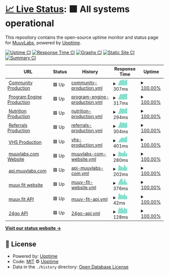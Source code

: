# [📈 Live Status](https://muuvlabs-upptime.github.io/muuvlabs-upptime/): <!--live status--> **🟩 All systems operational**

This repository contains the open-source uptime monitor and status page for [MuuvLabs](https://muuvlabs.com), powered by [Upptime](https://github.com/upptime/upptime).

[![Uptime CI](https://github.com/muuvlabs-upptime/muuvlabs-upptime/workflows/Uptime%20CI/badge.svg)](https://github.com/muuvlabs-upptime/muuvlabs-upptime/actions?query=workflow%3A%22Uptime+CI%22)
[![Response Time CI](https://github.com/muuvlabs-upptime/muuvlabs-upptime/workflows/Response%20Time%20CI/badge.svg)](https://github.com/muuvlabs-upptime/muuvlabs-upptime/actions?query=workflow%3A%22Response+Time+CI%22)
[![Graphs CI](https://github.com/muuvlabs-upptime/muuvlabs-upptime/workflows/Graphs%20CI/badge.svg)](https://github.com/muuvlabs-upptime/muuvlabs-upptime/actions?query=workflow%3A%22Graphs+CI%22)
[![Static Site CI](https://github.com/muuvlabs-upptime/muuvlabs-upptime/workflows/Static%20Site%20CI/badge.svg)](https://github.com/muuvlabs-upptime/muuvlabs-upptime/actions?query=workflow%3A%22Static+Site+CI%22)
[![Summary CI](https://github.com/muuvlabs-upptime/muuvlabs-upptime/workflows/Summary%20CI/badge.svg)](https://github.com/muuvlabs-upptime/muuvlabs-upptime/actions?query=workflow%3A%22Summary+CI%22)

<!--start: status pages-->
<!-- This summary is generated by Upptime (https://github.com/upptime/upptime) -->
<!-- Do not edit this manually, your changes will be overwritten -->
<!-- prettier-ignore -->
| URL | Status | History | Response Time | Uptime |
| --- | ------ | ------- | ------------- | ------ |
| <img alt="" src="https://icons.duckduckgo.com/ip3/community.sebrands.com.ico" height="13"> [Community Production](https://community.sebrands.com/community/_healthz) | 🟩 Up | [community-production.yml](https://github.com/muuvlabs-upptime/muuvlabs-upptime/commits/HEAD/history/community-production.yml) | <details><summary><img alt="Response time graph" src="./graphs/community-production/response-time-week.png" height="20"> 307ms</summary><br><a href="https://muuvlabs-upptime.github.io/muuvlabs-upptime/history/community-production"><img alt="Response time 301" src="https://img.shields.io/endpoint?url=https%3A%2F%2Fraw.githubusercontent.com%2Fmuuvlabs-upptime%2Fmuuvlabs-upptime%2FHEAD%2Fapi%2Fcommunity-production%2Fresponse-time.json"></a><br><a href="https://muuvlabs-upptime.github.io/muuvlabs-upptime/history/community-production"><img alt="24-hour response time 315" src="https://img.shields.io/endpoint?url=https%3A%2F%2Fraw.githubusercontent.com%2Fmuuvlabs-upptime%2Fmuuvlabs-upptime%2FHEAD%2Fapi%2Fcommunity-production%2Fresponse-time-day.json"></a><br><a href="https://muuvlabs-upptime.github.io/muuvlabs-upptime/history/community-production"><img alt="7-day response time 307" src="https://img.shields.io/endpoint?url=https%3A%2F%2Fraw.githubusercontent.com%2Fmuuvlabs-upptime%2Fmuuvlabs-upptime%2FHEAD%2Fapi%2Fcommunity-production%2Fresponse-time-week.json"></a><br><a href="https://muuvlabs-upptime.github.io/muuvlabs-upptime/history/community-production"><img alt="30-day response time 319" src="https://img.shields.io/endpoint?url=https%3A%2F%2Fraw.githubusercontent.com%2Fmuuvlabs-upptime%2Fmuuvlabs-upptime%2FHEAD%2Fapi%2Fcommunity-production%2Fresponse-time-month.json"></a><br><a href="https://muuvlabs-upptime.github.io/muuvlabs-upptime/history/community-production"><img alt="1-year response time 301" src="https://img.shields.io/endpoint?url=https%3A%2F%2Fraw.githubusercontent.com%2Fmuuvlabs-upptime%2Fmuuvlabs-upptime%2FHEAD%2Fapi%2Fcommunity-production%2Fresponse-time-year.json"></a></details> | <details><summary><a href="https://muuvlabs-upptime.github.io/muuvlabs-upptime/history/community-production">100.00%</a></summary><a href="https://muuvlabs-upptime.github.io/muuvlabs-upptime/history/community-production"><img alt="All-time uptime 100.00%" src="https://img.shields.io/endpoint?url=https%3A%2F%2Fraw.githubusercontent.com%2Fmuuvlabs-upptime%2Fmuuvlabs-upptime%2FHEAD%2Fapi%2Fcommunity-production%2Fuptime.json"></a><br><a href="https://muuvlabs-upptime.github.io/muuvlabs-upptime/history/community-production"><img alt="24-hour uptime 100.00%" src="https://img.shields.io/endpoint?url=https%3A%2F%2Fraw.githubusercontent.com%2Fmuuvlabs-upptime%2Fmuuvlabs-upptime%2FHEAD%2Fapi%2Fcommunity-production%2Fuptime-day.json"></a><br><a href="https://muuvlabs-upptime.github.io/muuvlabs-upptime/history/community-production"><img alt="7-day uptime 100.00%" src="https://img.shields.io/endpoint?url=https%3A%2F%2Fraw.githubusercontent.com%2Fmuuvlabs-upptime%2Fmuuvlabs-upptime%2FHEAD%2Fapi%2Fcommunity-production%2Fuptime-week.json"></a><br><a href="https://muuvlabs-upptime.github.io/muuvlabs-upptime/history/community-production"><img alt="30-day uptime 100.00%" src="https://img.shields.io/endpoint?url=https%3A%2F%2Fraw.githubusercontent.com%2Fmuuvlabs-upptime%2Fmuuvlabs-upptime%2FHEAD%2Fapi%2Fcommunity-production%2Fuptime-month.json"></a><br><a href="https://muuvlabs-upptime.github.io/muuvlabs-upptime/history/community-production"><img alt="1-year uptime 100.00%" src="https://img.shields.io/endpoint?url=https%3A%2F%2Fraw.githubusercontent.com%2Fmuuvlabs-upptime%2Fmuuvlabs-upptime%2FHEAD%2Fapi%2Fcommunity-production%2Fuptime-year.json"></a></details>
| <img alt="" src="https://icons.duckduckgo.com/ip3/pe.sebrands.com.ico" height="13"> [Program Engine Production](https://pe.sebrands.com/pe/_healthz) | 🟩 Up | [program-engine-production.yml](https://github.com/muuvlabs-upptime/muuvlabs-upptime/commits/HEAD/history/program-engine-production.yml) | <details><summary><img alt="Response time graph" src="./graphs/program-engine-production/response-time-week.png" height="20"> 317ms</summary><br><a href="https://muuvlabs-upptime.github.io/muuvlabs-upptime/history/program-engine-production"><img alt="Response time 338" src="https://img.shields.io/endpoint?url=https%3A%2F%2Fraw.githubusercontent.com%2Fmuuvlabs-upptime%2Fmuuvlabs-upptime%2FHEAD%2Fapi%2Fprogram-engine-production%2Fresponse-time.json"></a><br><a href="https://muuvlabs-upptime.github.io/muuvlabs-upptime/history/program-engine-production"><img alt="24-hour response time 333" src="https://img.shields.io/endpoint?url=https%3A%2F%2Fraw.githubusercontent.com%2Fmuuvlabs-upptime%2Fmuuvlabs-upptime%2FHEAD%2Fapi%2Fprogram-engine-production%2Fresponse-time-day.json"></a><br><a href="https://muuvlabs-upptime.github.io/muuvlabs-upptime/history/program-engine-production"><img alt="7-day response time 317" src="https://img.shields.io/endpoint?url=https%3A%2F%2Fraw.githubusercontent.com%2Fmuuvlabs-upptime%2Fmuuvlabs-upptime%2FHEAD%2Fapi%2Fprogram-engine-production%2Fresponse-time-week.json"></a><br><a href="https://muuvlabs-upptime.github.io/muuvlabs-upptime/history/program-engine-production"><img alt="30-day response time 284" src="https://img.shields.io/endpoint?url=https%3A%2F%2Fraw.githubusercontent.com%2Fmuuvlabs-upptime%2Fmuuvlabs-upptime%2FHEAD%2Fapi%2Fprogram-engine-production%2Fresponse-time-month.json"></a><br><a href="https://muuvlabs-upptime.github.io/muuvlabs-upptime/history/program-engine-production"><img alt="1-year response time 338" src="https://img.shields.io/endpoint?url=https%3A%2F%2Fraw.githubusercontent.com%2Fmuuvlabs-upptime%2Fmuuvlabs-upptime%2FHEAD%2Fapi%2Fprogram-engine-production%2Fresponse-time-year.json"></a></details> | <details><summary><a href="https://muuvlabs-upptime.github.io/muuvlabs-upptime/history/program-engine-production">100.00%</a></summary><a href="https://muuvlabs-upptime.github.io/muuvlabs-upptime/history/program-engine-production"><img alt="All-time uptime 100.00%" src="https://img.shields.io/endpoint?url=https%3A%2F%2Fraw.githubusercontent.com%2Fmuuvlabs-upptime%2Fmuuvlabs-upptime%2FHEAD%2Fapi%2Fprogram-engine-production%2Fuptime.json"></a><br><a href="https://muuvlabs-upptime.github.io/muuvlabs-upptime/history/program-engine-production"><img alt="24-hour uptime 100.00%" src="https://img.shields.io/endpoint?url=https%3A%2F%2Fraw.githubusercontent.com%2Fmuuvlabs-upptime%2Fmuuvlabs-upptime%2FHEAD%2Fapi%2Fprogram-engine-production%2Fuptime-day.json"></a><br><a href="https://muuvlabs-upptime.github.io/muuvlabs-upptime/history/program-engine-production"><img alt="7-day uptime 100.00%" src="https://img.shields.io/endpoint?url=https%3A%2F%2Fraw.githubusercontent.com%2Fmuuvlabs-upptime%2Fmuuvlabs-upptime%2FHEAD%2Fapi%2Fprogram-engine-production%2Fuptime-week.json"></a><br><a href="https://muuvlabs-upptime.github.io/muuvlabs-upptime/history/program-engine-production"><img alt="30-day uptime 100.00%" src="https://img.shields.io/endpoint?url=https%3A%2F%2Fraw.githubusercontent.com%2Fmuuvlabs-upptime%2Fmuuvlabs-upptime%2FHEAD%2Fapi%2Fprogram-engine-production%2Fuptime-month.json"></a><br><a href="https://muuvlabs-upptime.github.io/muuvlabs-upptime/history/program-engine-production"><img alt="1-year uptime 100.00%" src="https://img.shields.io/endpoint?url=https%3A%2F%2Fraw.githubusercontent.com%2Fmuuvlabs-upptime%2Fmuuvlabs-upptime%2FHEAD%2Fapi%2Fprogram-engine-production%2Fuptime-year.json"></a></details>
| <img alt="" src="https://icons.duckduckgo.com/ip3/nutrition.sebrands.com.ico" height="13"> [Nutrition Production](https://nutrition.sebrands.com/nutrition/_healthz) | 🟩 Up | [nutrition-production.yml](https://github.com/muuvlabs-upptime/muuvlabs-upptime/commits/HEAD/history/nutrition-production.yml) | <details><summary><img alt="Response time graph" src="./graphs/nutrition-production/response-time-week.png" height="20"> 294ms</summary><br><a href="https://muuvlabs-upptime.github.io/muuvlabs-upptime/history/nutrition-production"><img alt="Response time 320" src="https://img.shields.io/endpoint?url=https%3A%2F%2Fraw.githubusercontent.com%2Fmuuvlabs-upptime%2Fmuuvlabs-upptime%2FHEAD%2Fapi%2Fnutrition-production%2Fresponse-time.json"></a><br><a href="https://muuvlabs-upptime.github.io/muuvlabs-upptime/history/nutrition-production"><img alt="24-hour response time 343" src="https://img.shields.io/endpoint?url=https%3A%2F%2Fraw.githubusercontent.com%2Fmuuvlabs-upptime%2Fmuuvlabs-upptime%2FHEAD%2Fapi%2Fnutrition-production%2Fresponse-time-day.json"></a><br><a href="https://muuvlabs-upptime.github.io/muuvlabs-upptime/history/nutrition-production"><img alt="7-day response time 294" src="https://img.shields.io/endpoint?url=https%3A%2F%2Fraw.githubusercontent.com%2Fmuuvlabs-upptime%2Fmuuvlabs-upptime%2FHEAD%2Fapi%2Fnutrition-production%2Fresponse-time-week.json"></a><br><a href="https://muuvlabs-upptime.github.io/muuvlabs-upptime/history/nutrition-production"><img alt="30-day response time 308" src="https://img.shields.io/endpoint?url=https%3A%2F%2Fraw.githubusercontent.com%2Fmuuvlabs-upptime%2Fmuuvlabs-upptime%2FHEAD%2Fapi%2Fnutrition-production%2Fresponse-time-month.json"></a><br><a href="https://muuvlabs-upptime.github.io/muuvlabs-upptime/history/nutrition-production"><img alt="1-year response time 320" src="https://img.shields.io/endpoint?url=https%3A%2F%2Fraw.githubusercontent.com%2Fmuuvlabs-upptime%2Fmuuvlabs-upptime%2FHEAD%2Fapi%2Fnutrition-production%2Fresponse-time-year.json"></a></details> | <details><summary><a href="https://muuvlabs-upptime.github.io/muuvlabs-upptime/history/nutrition-production">100.00%</a></summary><a href="https://muuvlabs-upptime.github.io/muuvlabs-upptime/history/nutrition-production"><img alt="All-time uptime 99.99%" src="https://img.shields.io/endpoint?url=https%3A%2F%2Fraw.githubusercontent.com%2Fmuuvlabs-upptime%2Fmuuvlabs-upptime%2FHEAD%2Fapi%2Fnutrition-production%2Fuptime.json"></a><br><a href="https://muuvlabs-upptime.github.io/muuvlabs-upptime/history/nutrition-production"><img alt="24-hour uptime 100.00%" src="https://img.shields.io/endpoint?url=https%3A%2F%2Fraw.githubusercontent.com%2Fmuuvlabs-upptime%2Fmuuvlabs-upptime%2FHEAD%2Fapi%2Fnutrition-production%2Fuptime-day.json"></a><br><a href="https://muuvlabs-upptime.github.io/muuvlabs-upptime/history/nutrition-production"><img alt="7-day uptime 100.00%" src="https://img.shields.io/endpoint?url=https%3A%2F%2Fraw.githubusercontent.com%2Fmuuvlabs-upptime%2Fmuuvlabs-upptime%2FHEAD%2Fapi%2Fnutrition-production%2Fuptime-week.json"></a><br><a href="https://muuvlabs-upptime.github.io/muuvlabs-upptime/history/nutrition-production"><img alt="30-day uptime 99.96%" src="https://img.shields.io/endpoint?url=https%3A%2F%2Fraw.githubusercontent.com%2Fmuuvlabs-upptime%2Fmuuvlabs-upptime%2FHEAD%2Fapi%2Fnutrition-production%2Fuptime-month.json"></a><br><a href="https://muuvlabs-upptime.github.io/muuvlabs-upptime/history/nutrition-production"><img alt="1-year uptime 99.99%" src="https://img.shields.io/endpoint?url=https%3A%2F%2Fraw.githubusercontent.com%2Fmuuvlabs-upptime%2Fmuuvlabs-upptime%2FHEAD%2Fapi%2Fnutrition-production%2Fuptime-year.json"></a></details>
| <img alt="" src="https://icons.duckduckgo.com/ip3/referrals.sebrands.com.ico" height="13"> [Referrals Production](https://referrals.sebrands.com/referrals/scripts/landing.js) | 🟩 Up | [referrals-production.yml](https://github.com/muuvlabs-upptime/muuvlabs-upptime/commits/HEAD/history/referrals-production.yml) | <details><summary><img alt="Response time graph" src="./graphs/referrals-production/response-time-week.png" height="20"> 304ms</summary><br><a href="https://muuvlabs-upptime.github.io/muuvlabs-upptime/history/referrals-production"><img alt="Response time 341" src="https://img.shields.io/endpoint?url=https%3A%2F%2Fraw.githubusercontent.com%2Fmuuvlabs-upptime%2Fmuuvlabs-upptime%2FHEAD%2Fapi%2Freferrals-production%2Fresponse-time.json"></a><br><a href="https://muuvlabs-upptime.github.io/muuvlabs-upptime/history/referrals-production"><img alt="24-hour response time 338" src="https://img.shields.io/endpoint?url=https%3A%2F%2Fraw.githubusercontent.com%2Fmuuvlabs-upptime%2Fmuuvlabs-upptime%2FHEAD%2Fapi%2Freferrals-production%2Fresponse-time-day.json"></a><br><a href="https://muuvlabs-upptime.github.io/muuvlabs-upptime/history/referrals-production"><img alt="7-day response time 304" src="https://img.shields.io/endpoint?url=https%3A%2F%2Fraw.githubusercontent.com%2Fmuuvlabs-upptime%2Fmuuvlabs-upptime%2FHEAD%2Fapi%2Freferrals-production%2Fresponse-time-week.json"></a><br><a href="https://muuvlabs-upptime.github.io/muuvlabs-upptime/history/referrals-production"><img alt="30-day response time 534" src="https://img.shields.io/endpoint?url=https%3A%2F%2Fraw.githubusercontent.com%2Fmuuvlabs-upptime%2Fmuuvlabs-upptime%2FHEAD%2Fapi%2Freferrals-production%2Fresponse-time-month.json"></a><br><a href="https://muuvlabs-upptime.github.io/muuvlabs-upptime/history/referrals-production"><img alt="1-year response time 341" src="https://img.shields.io/endpoint?url=https%3A%2F%2Fraw.githubusercontent.com%2Fmuuvlabs-upptime%2Fmuuvlabs-upptime%2FHEAD%2Fapi%2Freferrals-production%2Fresponse-time-year.json"></a></details> | <details><summary><a href="https://muuvlabs-upptime.github.io/muuvlabs-upptime/history/referrals-production">100.00%</a></summary><a href="https://muuvlabs-upptime.github.io/muuvlabs-upptime/history/referrals-production"><img alt="All-time uptime 99.93%" src="https://img.shields.io/endpoint?url=https%3A%2F%2Fraw.githubusercontent.com%2Fmuuvlabs-upptime%2Fmuuvlabs-upptime%2FHEAD%2Fapi%2Freferrals-production%2Fuptime.json"></a><br><a href="https://muuvlabs-upptime.github.io/muuvlabs-upptime/history/referrals-production"><img alt="24-hour uptime 100.00%" src="https://img.shields.io/endpoint?url=https%3A%2F%2Fraw.githubusercontent.com%2Fmuuvlabs-upptime%2Fmuuvlabs-upptime%2FHEAD%2Fapi%2Freferrals-production%2Fuptime-day.json"></a><br><a href="https://muuvlabs-upptime.github.io/muuvlabs-upptime/history/referrals-production"><img alt="7-day uptime 100.00%" src="https://img.shields.io/endpoint?url=https%3A%2F%2Fraw.githubusercontent.com%2Fmuuvlabs-upptime%2Fmuuvlabs-upptime%2FHEAD%2Fapi%2Freferrals-production%2Fuptime-week.json"></a><br><a href="https://muuvlabs-upptime.github.io/muuvlabs-upptime/history/referrals-production"><img alt="30-day uptime 99.69%" src="https://img.shields.io/endpoint?url=https%3A%2F%2Fraw.githubusercontent.com%2Fmuuvlabs-upptime%2Fmuuvlabs-upptime%2FHEAD%2Fapi%2Freferrals-production%2Fuptime-month.json"></a><br><a href="https://muuvlabs-upptime.github.io/muuvlabs-upptime/history/referrals-production"><img alt="1-year uptime 99.93%" src="https://img.shields.io/endpoint?url=https%3A%2F%2Fraw.githubusercontent.com%2Fmuuvlabs-upptime%2Fmuuvlabs-upptime%2FHEAD%2Fapi%2Freferrals-production%2Fuptime-year.json"></a></details>
| <img alt="" src="https://icons.duckduckgo.com/ip3/vhs.sebrands.com.ico" height="13"> [VHS Production](https://vhs.sebrands.com/vhs/episodes) | 🟩 Up | [vhs-production.yml](https://github.com/muuvlabs-upptime/muuvlabs-upptime/commits/HEAD/history/vhs-production.yml) | <details><summary><img alt="Response time graph" src="./graphs/vhs-production/response-time-week.png" height="20"> 401ms</summary><br><a href="https://muuvlabs-upptime.github.io/muuvlabs-upptime/history/vhs-production"><img alt="Response time 295" src="https://img.shields.io/endpoint?url=https%3A%2F%2Fraw.githubusercontent.com%2Fmuuvlabs-upptime%2Fmuuvlabs-upptime%2FHEAD%2Fapi%2Fvhs-production%2Fresponse-time.json"></a><br><a href="https://muuvlabs-upptime.github.io/muuvlabs-upptime/history/vhs-production"><img alt="24-hour response time 543" src="https://img.shields.io/endpoint?url=https%3A%2F%2Fraw.githubusercontent.com%2Fmuuvlabs-upptime%2Fmuuvlabs-upptime%2FHEAD%2Fapi%2Fvhs-production%2Fresponse-time-day.json"></a><br><a href="https://muuvlabs-upptime.github.io/muuvlabs-upptime/history/vhs-production"><img alt="7-day response time 401" src="https://img.shields.io/endpoint?url=https%3A%2F%2Fraw.githubusercontent.com%2Fmuuvlabs-upptime%2Fmuuvlabs-upptime%2FHEAD%2Fapi%2Fvhs-production%2Fresponse-time-week.json"></a><br><a href="https://muuvlabs-upptime.github.io/muuvlabs-upptime/history/vhs-production"><img alt="30-day response time 305" src="https://img.shields.io/endpoint?url=https%3A%2F%2Fraw.githubusercontent.com%2Fmuuvlabs-upptime%2Fmuuvlabs-upptime%2FHEAD%2Fapi%2Fvhs-production%2Fresponse-time-month.json"></a><br><a href="https://muuvlabs-upptime.github.io/muuvlabs-upptime/history/vhs-production"><img alt="1-year response time 295" src="https://img.shields.io/endpoint?url=https%3A%2F%2Fraw.githubusercontent.com%2Fmuuvlabs-upptime%2Fmuuvlabs-upptime%2FHEAD%2Fapi%2Fvhs-production%2Fresponse-time-year.json"></a></details> | <details><summary><a href="https://muuvlabs-upptime.github.io/muuvlabs-upptime/history/vhs-production">100.00%</a></summary><a href="https://muuvlabs-upptime.github.io/muuvlabs-upptime/history/vhs-production"><img alt="All-time uptime 100.00%" src="https://img.shields.io/endpoint?url=https%3A%2F%2Fraw.githubusercontent.com%2Fmuuvlabs-upptime%2Fmuuvlabs-upptime%2FHEAD%2Fapi%2Fvhs-production%2Fuptime.json"></a><br><a href="https://muuvlabs-upptime.github.io/muuvlabs-upptime/history/vhs-production"><img alt="24-hour uptime 100.00%" src="https://img.shields.io/endpoint?url=https%3A%2F%2Fraw.githubusercontent.com%2Fmuuvlabs-upptime%2Fmuuvlabs-upptime%2FHEAD%2Fapi%2Fvhs-production%2Fuptime-day.json"></a><br><a href="https://muuvlabs-upptime.github.io/muuvlabs-upptime/history/vhs-production"><img alt="7-day uptime 100.00%" src="https://img.shields.io/endpoint?url=https%3A%2F%2Fraw.githubusercontent.com%2Fmuuvlabs-upptime%2Fmuuvlabs-upptime%2FHEAD%2Fapi%2Fvhs-production%2Fuptime-week.json"></a><br><a href="https://muuvlabs-upptime.github.io/muuvlabs-upptime/history/vhs-production"><img alt="30-day uptime 100.00%" src="https://img.shields.io/endpoint?url=https%3A%2F%2Fraw.githubusercontent.com%2Fmuuvlabs-upptime%2Fmuuvlabs-upptime%2FHEAD%2Fapi%2Fvhs-production%2Fuptime-month.json"></a><br><a href="https://muuvlabs-upptime.github.io/muuvlabs-upptime/history/vhs-production"><img alt="1-year uptime 100.00%" src="https://img.shields.io/endpoint?url=https%3A%2F%2Fraw.githubusercontent.com%2Fmuuvlabs-upptime%2Fmuuvlabs-upptime%2FHEAD%2Fapi%2Fvhs-production%2Fuptime-year.json"></a></details>
| <img alt="" src="https://icons.duckduckgo.com/ip3/muuvlabs.com.ico" height="13"> [muuvlabs.com Website](https://muuvlabs.com/) | 🟩 Up | [muuvlabs-com-website.yml](https://github.com/muuvlabs-upptime/muuvlabs-upptime/commits/HEAD/history/muuvlabs-com-website.yml) | <details><summary><img alt="Response time graph" src="./graphs/muuvlabs-com-website/response-time-week.png" height="20"> 280ms</summary><br><a href="https://muuvlabs-upptime.github.io/muuvlabs-upptime/history/muuvlabs-com-website"><img alt="Response time 269" src="https://img.shields.io/endpoint?url=https%3A%2F%2Fraw.githubusercontent.com%2Fmuuvlabs-upptime%2Fmuuvlabs-upptime%2FHEAD%2Fapi%2Fmuuvlabs-com-website%2Fresponse-time.json"></a><br><a href="https://muuvlabs-upptime.github.io/muuvlabs-upptime/history/muuvlabs-com-website"><img alt="24-hour response time 233" src="https://img.shields.io/endpoint?url=https%3A%2F%2Fraw.githubusercontent.com%2Fmuuvlabs-upptime%2Fmuuvlabs-upptime%2FHEAD%2Fapi%2Fmuuvlabs-com-website%2Fresponse-time-day.json"></a><br><a href="https://muuvlabs-upptime.github.io/muuvlabs-upptime/history/muuvlabs-com-website"><img alt="7-day response time 280" src="https://img.shields.io/endpoint?url=https%3A%2F%2Fraw.githubusercontent.com%2Fmuuvlabs-upptime%2Fmuuvlabs-upptime%2FHEAD%2Fapi%2Fmuuvlabs-com-website%2Fresponse-time-week.json"></a><br><a href="https://muuvlabs-upptime.github.io/muuvlabs-upptime/history/muuvlabs-com-website"><img alt="30-day response time 280" src="https://img.shields.io/endpoint?url=https%3A%2F%2Fraw.githubusercontent.com%2Fmuuvlabs-upptime%2Fmuuvlabs-upptime%2FHEAD%2Fapi%2Fmuuvlabs-com-website%2Fresponse-time-month.json"></a><br><a href="https://muuvlabs-upptime.github.io/muuvlabs-upptime/history/muuvlabs-com-website"><img alt="1-year response time 269" src="https://img.shields.io/endpoint?url=https%3A%2F%2Fraw.githubusercontent.com%2Fmuuvlabs-upptime%2Fmuuvlabs-upptime%2FHEAD%2Fapi%2Fmuuvlabs-com-website%2Fresponse-time-year.json"></a></details> | <details><summary><a href="https://muuvlabs-upptime.github.io/muuvlabs-upptime/history/muuvlabs-com-website">100.00%</a></summary><a href="https://muuvlabs-upptime.github.io/muuvlabs-upptime/history/muuvlabs-com-website"><img alt="All-time uptime 100.00%" src="https://img.shields.io/endpoint?url=https%3A%2F%2Fraw.githubusercontent.com%2Fmuuvlabs-upptime%2Fmuuvlabs-upptime%2FHEAD%2Fapi%2Fmuuvlabs-com-website%2Fuptime.json"></a><br><a href="https://muuvlabs-upptime.github.io/muuvlabs-upptime/history/muuvlabs-com-website"><img alt="24-hour uptime 100.00%" src="https://img.shields.io/endpoint?url=https%3A%2F%2Fraw.githubusercontent.com%2Fmuuvlabs-upptime%2Fmuuvlabs-upptime%2FHEAD%2Fapi%2Fmuuvlabs-com-website%2Fuptime-day.json"></a><br><a href="https://muuvlabs-upptime.github.io/muuvlabs-upptime/history/muuvlabs-com-website"><img alt="7-day uptime 100.00%" src="https://img.shields.io/endpoint?url=https%3A%2F%2Fraw.githubusercontent.com%2Fmuuvlabs-upptime%2Fmuuvlabs-upptime%2FHEAD%2Fapi%2Fmuuvlabs-com-website%2Fuptime-week.json"></a><br><a href="https://muuvlabs-upptime.github.io/muuvlabs-upptime/history/muuvlabs-com-website"><img alt="30-day uptime 100.00%" src="https://img.shields.io/endpoint?url=https%3A%2F%2Fraw.githubusercontent.com%2Fmuuvlabs-upptime%2Fmuuvlabs-upptime%2FHEAD%2Fapi%2Fmuuvlabs-com-website%2Fuptime-month.json"></a><br><a href="https://muuvlabs-upptime.github.io/muuvlabs-upptime/history/muuvlabs-com-website"><img alt="1-year uptime 100.00%" src="https://img.shields.io/endpoint?url=https%3A%2F%2Fraw.githubusercontent.com%2Fmuuvlabs-upptime%2Fmuuvlabs-upptime%2FHEAD%2Fapi%2Fmuuvlabs-com-website%2Fuptime-year.json"></a></details>
| <img alt="" src="https://icons.duckduckgo.com/ip3/api.muuvlabs.com.ico" height="13"> [api.muuvlabs.com](https://api.muuvlabs.com/) | 🟩 Up | [api-muuvlabs-com.yml](https://github.com/muuvlabs-upptime/muuvlabs-upptime/commits/HEAD/history/api-muuvlabs-com.yml) | <details><summary><img alt="Response time graph" src="./graphs/api-muuvlabs-com/response-time-week.png" height="20"> 202ms</summary><br><a href="https://muuvlabs-upptime.github.io/muuvlabs-upptime/history/api-muuvlabs-com"><img alt="Response time 197" src="https://img.shields.io/endpoint?url=https%3A%2F%2Fraw.githubusercontent.com%2Fmuuvlabs-upptime%2Fmuuvlabs-upptime%2FHEAD%2Fapi%2Fapi-muuvlabs-com%2Fresponse-time.json"></a><br><a href="https://muuvlabs-upptime.github.io/muuvlabs-upptime/history/api-muuvlabs-com"><img alt="24-hour response time 192" src="https://img.shields.io/endpoint?url=https%3A%2F%2Fraw.githubusercontent.com%2Fmuuvlabs-upptime%2Fmuuvlabs-upptime%2FHEAD%2Fapi%2Fapi-muuvlabs-com%2Fresponse-time-day.json"></a><br><a href="https://muuvlabs-upptime.github.io/muuvlabs-upptime/history/api-muuvlabs-com"><img alt="7-day response time 202" src="https://img.shields.io/endpoint?url=https%3A%2F%2Fraw.githubusercontent.com%2Fmuuvlabs-upptime%2Fmuuvlabs-upptime%2FHEAD%2Fapi%2Fapi-muuvlabs-com%2Fresponse-time-week.json"></a><br><a href="https://muuvlabs-upptime.github.io/muuvlabs-upptime/history/api-muuvlabs-com"><img alt="30-day response time 207" src="https://img.shields.io/endpoint?url=https%3A%2F%2Fraw.githubusercontent.com%2Fmuuvlabs-upptime%2Fmuuvlabs-upptime%2FHEAD%2Fapi%2Fapi-muuvlabs-com%2Fresponse-time-month.json"></a><br><a href="https://muuvlabs-upptime.github.io/muuvlabs-upptime/history/api-muuvlabs-com"><img alt="1-year response time 197" src="https://img.shields.io/endpoint?url=https%3A%2F%2Fraw.githubusercontent.com%2Fmuuvlabs-upptime%2Fmuuvlabs-upptime%2FHEAD%2Fapi%2Fapi-muuvlabs-com%2Fresponse-time-year.json"></a></details> | <details><summary><a href="https://muuvlabs-upptime.github.io/muuvlabs-upptime/history/api-muuvlabs-com">100.00%</a></summary><a href="https://muuvlabs-upptime.github.io/muuvlabs-upptime/history/api-muuvlabs-com"><img alt="All-time uptime 100.00%" src="https://img.shields.io/endpoint?url=https%3A%2F%2Fraw.githubusercontent.com%2Fmuuvlabs-upptime%2Fmuuvlabs-upptime%2FHEAD%2Fapi%2Fapi-muuvlabs-com%2Fuptime.json"></a><br><a href="https://muuvlabs-upptime.github.io/muuvlabs-upptime/history/api-muuvlabs-com"><img alt="24-hour uptime 100.00%" src="https://img.shields.io/endpoint?url=https%3A%2F%2Fraw.githubusercontent.com%2Fmuuvlabs-upptime%2Fmuuvlabs-upptime%2FHEAD%2Fapi%2Fapi-muuvlabs-com%2Fuptime-day.json"></a><br><a href="https://muuvlabs-upptime.github.io/muuvlabs-upptime/history/api-muuvlabs-com"><img alt="7-day uptime 100.00%" src="https://img.shields.io/endpoint?url=https%3A%2F%2Fraw.githubusercontent.com%2Fmuuvlabs-upptime%2Fmuuvlabs-upptime%2FHEAD%2Fapi%2Fapi-muuvlabs-com%2Fuptime-week.json"></a><br><a href="https://muuvlabs-upptime.github.io/muuvlabs-upptime/history/api-muuvlabs-com"><img alt="30-day uptime 100.00%" src="https://img.shields.io/endpoint?url=https%3A%2F%2Fraw.githubusercontent.com%2Fmuuvlabs-upptime%2Fmuuvlabs-upptime%2FHEAD%2Fapi%2Fapi-muuvlabs-com%2Fuptime-month.json"></a><br><a href="https://muuvlabs-upptime.github.io/muuvlabs-upptime/history/api-muuvlabs-com"><img alt="1-year uptime 100.00%" src="https://img.shields.io/endpoint?url=https%3A%2F%2Fraw.githubusercontent.com%2Fmuuvlabs-upptime%2Fmuuvlabs-upptime%2FHEAD%2Fapi%2Fapi-muuvlabs-com%2Fuptime-year.json"></a></details>
| <img alt="" src="https://icons.duckduckgo.com/ip3/muuv.fit.ico" height="13"> [muuv.fit website](https://muuv.fit/) | 🟩 Up | [muuv-fit-website.yml](https://github.com/muuvlabs-upptime/muuvlabs-upptime/commits/HEAD/history/muuv-fit-website.yml) | <details><summary><img alt="Response time graph" src="./graphs/muuv-fit-website/response-time-week.png" height="20"> 376ms</summary><br><a href="https://muuvlabs-upptime.github.io/muuvlabs-upptime/history/muuv-fit-website"><img alt="Response time 362" src="https://img.shields.io/endpoint?url=https%3A%2F%2Fraw.githubusercontent.com%2Fmuuvlabs-upptime%2Fmuuvlabs-upptime%2FHEAD%2Fapi%2Fmuuv-fit-website%2Fresponse-time.json"></a><br><a href="https://muuvlabs-upptime.github.io/muuvlabs-upptime/history/muuv-fit-website"><img alt="24-hour response time 194" src="https://img.shields.io/endpoint?url=https%3A%2F%2Fraw.githubusercontent.com%2Fmuuvlabs-upptime%2Fmuuvlabs-upptime%2FHEAD%2Fapi%2Fmuuv-fit-website%2Fresponse-time-day.json"></a><br><a href="https://muuvlabs-upptime.github.io/muuvlabs-upptime/history/muuv-fit-website"><img alt="7-day response time 376" src="https://img.shields.io/endpoint?url=https%3A%2F%2Fraw.githubusercontent.com%2Fmuuvlabs-upptime%2Fmuuvlabs-upptime%2FHEAD%2Fapi%2Fmuuv-fit-website%2Fresponse-time-week.json"></a><br><a href="https://muuvlabs-upptime.github.io/muuvlabs-upptime/history/muuv-fit-website"><img alt="30-day response time 354" src="https://img.shields.io/endpoint?url=https%3A%2F%2Fraw.githubusercontent.com%2Fmuuvlabs-upptime%2Fmuuvlabs-upptime%2FHEAD%2Fapi%2Fmuuv-fit-website%2Fresponse-time-month.json"></a><br><a href="https://muuvlabs-upptime.github.io/muuvlabs-upptime/history/muuv-fit-website"><img alt="1-year response time 362" src="https://img.shields.io/endpoint?url=https%3A%2F%2Fraw.githubusercontent.com%2Fmuuvlabs-upptime%2Fmuuvlabs-upptime%2FHEAD%2Fapi%2Fmuuv-fit-website%2Fresponse-time-year.json"></a></details> | <details><summary><a href="https://muuvlabs-upptime.github.io/muuvlabs-upptime/history/muuv-fit-website">100.00%</a></summary><a href="https://muuvlabs-upptime.github.io/muuvlabs-upptime/history/muuv-fit-website"><img alt="All-time uptime 99.99%" src="https://img.shields.io/endpoint?url=https%3A%2F%2Fraw.githubusercontent.com%2Fmuuvlabs-upptime%2Fmuuvlabs-upptime%2FHEAD%2Fapi%2Fmuuv-fit-website%2Fuptime.json"></a><br><a href="https://muuvlabs-upptime.github.io/muuvlabs-upptime/history/muuv-fit-website"><img alt="24-hour uptime 100.00%" src="https://img.shields.io/endpoint?url=https%3A%2F%2Fraw.githubusercontent.com%2Fmuuvlabs-upptime%2Fmuuvlabs-upptime%2FHEAD%2Fapi%2Fmuuv-fit-website%2Fuptime-day.json"></a><br><a href="https://muuvlabs-upptime.github.io/muuvlabs-upptime/history/muuv-fit-website"><img alt="7-day uptime 100.00%" src="https://img.shields.io/endpoint?url=https%3A%2F%2Fraw.githubusercontent.com%2Fmuuvlabs-upptime%2Fmuuvlabs-upptime%2FHEAD%2Fapi%2Fmuuv-fit-website%2Fuptime-week.json"></a><br><a href="https://muuvlabs-upptime.github.io/muuvlabs-upptime/history/muuv-fit-website"><img alt="30-day uptime 99.96%" src="https://img.shields.io/endpoint?url=https%3A%2F%2Fraw.githubusercontent.com%2Fmuuvlabs-upptime%2Fmuuvlabs-upptime%2FHEAD%2Fapi%2Fmuuv-fit-website%2Fuptime-month.json"></a><br><a href="https://muuvlabs-upptime.github.io/muuvlabs-upptime/history/muuv-fit-website"><img alt="1-year uptime 99.99%" src="https://img.shields.io/endpoint?url=https%3A%2F%2Fraw.githubusercontent.com%2Fmuuvlabs-upptime%2Fmuuvlabs-upptime%2FHEAD%2Fapi%2Fmuuv-fit-website%2Fuptime-year.json"></a></details>
| <img alt="" src="https://icons.duckduckgo.com/ip3/muuv.fit.ico" height="13"> [muuv.fit API](https://muuv.fit/api/users/me) | 🟩 Up | [muuv-fit-api.yml](https://github.com/muuvlabs-upptime/muuvlabs-upptime/commits/HEAD/history/muuv-fit-api.yml) | <details><summary><img alt="Response time graph" src="./graphs/muuv-fit-api/response-time-week.png" height="20"> 42ms</summary><br><a href="https://muuvlabs-upptime.github.io/muuvlabs-upptime/history/muuv-fit-api"><img alt="Response time 60" src="https://img.shields.io/endpoint?url=https%3A%2F%2Fraw.githubusercontent.com%2Fmuuvlabs-upptime%2Fmuuvlabs-upptime%2FHEAD%2Fapi%2Fmuuv-fit-api%2Fresponse-time.json"></a><br><a href="https://muuvlabs-upptime.github.io/muuvlabs-upptime/history/muuv-fit-api"><img alt="24-hour response time 38" src="https://img.shields.io/endpoint?url=https%3A%2F%2Fraw.githubusercontent.com%2Fmuuvlabs-upptime%2Fmuuvlabs-upptime%2FHEAD%2Fapi%2Fmuuv-fit-api%2Fresponse-time-day.json"></a><br><a href="https://muuvlabs-upptime.github.io/muuvlabs-upptime/history/muuv-fit-api"><img alt="7-day response time 42" src="https://img.shields.io/endpoint?url=https%3A%2F%2Fraw.githubusercontent.com%2Fmuuvlabs-upptime%2Fmuuvlabs-upptime%2FHEAD%2Fapi%2Fmuuv-fit-api%2Fresponse-time-week.json"></a><br><a href="https://muuvlabs-upptime.github.io/muuvlabs-upptime/history/muuv-fit-api"><img alt="30-day response time 47" src="https://img.shields.io/endpoint?url=https%3A%2F%2Fraw.githubusercontent.com%2Fmuuvlabs-upptime%2Fmuuvlabs-upptime%2FHEAD%2Fapi%2Fmuuv-fit-api%2Fresponse-time-month.json"></a><br><a href="https://muuvlabs-upptime.github.io/muuvlabs-upptime/history/muuv-fit-api"><img alt="1-year response time 60" src="https://img.shields.io/endpoint?url=https%3A%2F%2Fraw.githubusercontent.com%2Fmuuvlabs-upptime%2Fmuuvlabs-upptime%2FHEAD%2Fapi%2Fmuuv-fit-api%2Fresponse-time-year.json"></a></details> | <details><summary><a href="https://muuvlabs-upptime.github.io/muuvlabs-upptime/history/muuv-fit-api">100.00%</a></summary><a href="https://muuvlabs-upptime.github.io/muuvlabs-upptime/history/muuv-fit-api"><img alt="All-time uptime 100.00%" src="https://img.shields.io/endpoint?url=https%3A%2F%2Fraw.githubusercontent.com%2Fmuuvlabs-upptime%2Fmuuvlabs-upptime%2FHEAD%2Fapi%2Fmuuv-fit-api%2Fuptime.json"></a><br><a href="https://muuvlabs-upptime.github.io/muuvlabs-upptime/history/muuv-fit-api"><img alt="24-hour uptime 100.00%" src="https://img.shields.io/endpoint?url=https%3A%2F%2Fraw.githubusercontent.com%2Fmuuvlabs-upptime%2Fmuuvlabs-upptime%2FHEAD%2Fapi%2Fmuuv-fit-api%2Fuptime-day.json"></a><br><a href="https://muuvlabs-upptime.github.io/muuvlabs-upptime/history/muuv-fit-api"><img alt="7-day uptime 100.00%" src="https://img.shields.io/endpoint?url=https%3A%2F%2Fraw.githubusercontent.com%2Fmuuvlabs-upptime%2Fmuuvlabs-upptime%2FHEAD%2Fapi%2Fmuuv-fit-api%2Fuptime-week.json"></a><br><a href="https://muuvlabs-upptime.github.io/muuvlabs-upptime/history/muuv-fit-api"><img alt="30-day uptime 100.00%" src="https://img.shields.io/endpoint?url=https%3A%2F%2Fraw.githubusercontent.com%2Fmuuvlabs-upptime%2Fmuuvlabs-upptime%2FHEAD%2Fapi%2Fmuuv-fit-api%2Fuptime-month.json"></a><br><a href="https://muuvlabs-upptime.github.io/muuvlabs-upptime/history/muuv-fit-api"><img alt="1-year uptime 100.00%" src="https://img.shields.io/endpoint?url=https%3A%2F%2Fraw.githubusercontent.com%2Fmuuvlabs-upptime%2Fmuuvlabs-upptime%2FHEAD%2Fapi%2Fmuuv-fit-api%2Fuptime-year.json"></a></details>
| <img alt="" src="https://icons.duckduckgo.com/ip3/api.24go.co.ico" height="13"> [24go API](https://api.24go.co/users/me) | 🟩 Up | [24go-api.yml](https://github.com/muuvlabs-upptime/muuvlabs-upptime/commits/HEAD/history/24go-api.yml) | <details><summary><img alt="Response time graph" src="./graphs/24go-api/response-time-week.png" height="20"> 128ms</summary><br><a href="https://muuvlabs-upptime.github.io/muuvlabs-upptime/history/24go-api"><img alt="Response time 133" src="https://img.shields.io/endpoint?url=https%3A%2F%2Fraw.githubusercontent.com%2Fmuuvlabs-upptime%2Fmuuvlabs-upptime%2FHEAD%2Fapi%2F24go-api%2Fresponse-time.json"></a><br><a href="https://muuvlabs-upptime.github.io/muuvlabs-upptime/history/24go-api"><img alt="24-hour response time 127" src="https://img.shields.io/endpoint?url=https%3A%2F%2Fraw.githubusercontent.com%2Fmuuvlabs-upptime%2Fmuuvlabs-upptime%2FHEAD%2Fapi%2F24go-api%2Fresponse-time-day.json"></a><br><a href="https://muuvlabs-upptime.github.io/muuvlabs-upptime/history/24go-api"><img alt="7-day response time 128" src="https://img.shields.io/endpoint?url=https%3A%2F%2Fraw.githubusercontent.com%2Fmuuvlabs-upptime%2Fmuuvlabs-upptime%2FHEAD%2Fapi%2F24go-api%2Fresponse-time-week.json"></a><br><a href="https://muuvlabs-upptime.github.io/muuvlabs-upptime/history/24go-api"><img alt="30-day response time 128" src="https://img.shields.io/endpoint?url=https%3A%2F%2Fraw.githubusercontent.com%2Fmuuvlabs-upptime%2Fmuuvlabs-upptime%2FHEAD%2Fapi%2F24go-api%2Fresponse-time-month.json"></a><br><a href="https://muuvlabs-upptime.github.io/muuvlabs-upptime/history/24go-api"><img alt="1-year response time 133" src="https://img.shields.io/endpoint?url=https%3A%2F%2Fraw.githubusercontent.com%2Fmuuvlabs-upptime%2Fmuuvlabs-upptime%2FHEAD%2Fapi%2F24go-api%2Fresponse-time-year.json"></a></details> | <details><summary><a href="https://muuvlabs-upptime.github.io/muuvlabs-upptime/history/24go-api">100.00%</a></summary><a href="https://muuvlabs-upptime.github.io/muuvlabs-upptime/history/24go-api"><img alt="All-time uptime 100.00%" src="https://img.shields.io/endpoint?url=https%3A%2F%2Fraw.githubusercontent.com%2Fmuuvlabs-upptime%2Fmuuvlabs-upptime%2FHEAD%2Fapi%2F24go-api%2Fuptime.json"></a><br><a href="https://muuvlabs-upptime.github.io/muuvlabs-upptime/history/24go-api"><img alt="24-hour uptime 100.00%" src="https://img.shields.io/endpoint?url=https%3A%2F%2Fraw.githubusercontent.com%2Fmuuvlabs-upptime%2Fmuuvlabs-upptime%2FHEAD%2Fapi%2F24go-api%2Fuptime-day.json"></a><br><a href="https://muuvlabs-upptime.github.io/muuvlabs-upptime/history/24go-api"><img alt="7-day uptime 100.00%" src="https://img.shields.io/endpoint?url=https%3A%2F%2Fraw.githubusercontent.com%2Fmuuvlabs-upptime%2Fmuuvlabs-upptime%2FHEAD%2Fapi%2F24go-api%2Fuptime-week.json"></a><br><a href="https://muuvlabs-upptime.github.io/muuvlabs-upptime/history/24go-api"><img alt="30-day uptime 100.00%" src="https://img.shields.io/endpoint?url=https%3A%2F%2Fraw.githubusercontent.com%2Fmuuvlabs-upptime%2Fmuuvlabs-upptime%2FHEAD%2Fapi%2F24go-api%2Fuptime-month.json"></a><br><a href="https://muuvlabs-upptime.github.io/muuvlabs-upptime/history/24go-api"><img alt="1-year uptime 100.00%" src="https://img.shields.io/endpoint?url=https%3A%2F%2Fraw.githubusercontent.com%2Fmuuvlabs-upptime%2Fmuuvlabs-upptime%2FHEAD%2Fapi%2F24go-api%2Fuptime-year.json"></a></details>

<!--end: status pages-->

[**Visit our status website →**](https://demo.upptime.js.org)

## 📄 License

- Powered by: [Upptime](https://github.com/upptime/upptime)
- Code: [MIT](./LICENSE) © [Upptime](https://upptime.js.org)
- Data in the `./history` directory: [Open Database License](https://opendatacommons.org/licenses/odbl/1-0/)
